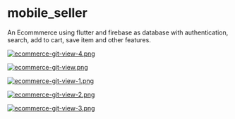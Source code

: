 # mobile_seller
An Ecommmerce using flutter and firebase as database with authentication, search, add to cart, save item and other features.

[![ecommerce-git-view-4.png](https://i.postimg.cc/sDQnmgmx/ecommerce-git-view-4.png)](https://postimg.cc/qzrXM09H)

[![ecommerce-git-view.png](https://i.postimg.cc/3RfBjsD2/ecommerce-git-view.png)](https://postimg.cc/0MmDPHnN)

[![ecommerce-git-view-1.png](https://i.postimg.cc/25m2CFDL/ecommerce-git-view-1.png)](https://postimg.cc/0zWpfSr9)

[![ecommerce-git-view-2.png](https://i.postimg.cc/xC15zfq0/ecommerce-git-view-2.png)](https://postimg.cc/kVLWrdxZ)

[![ecommerce-git-view-3.png](https://i.postimg.cc/GpQzt8L7/ecommerce-git-view-3.png)](https://postimg.cc/XZr9Dvyd)